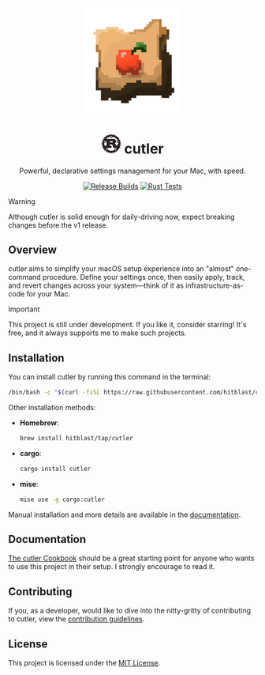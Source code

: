 <div align="center">

<img src="assets/logo.png" width="200px">

# <img src="https://raw.githubusercontent.com/github/explore/80688e429a7d4ef2fca1e82350fe8e3517d3494d/topics/rust/rust.png" width="40px"> cutler

Powerful, declarative settings management for your Mac, with speed.

[![Release Builds](https://github.com/hitblast/cutler/actions/workflows/release.yml/badge.svg)](https://github.com/hitblast/cutler/actions/workflows/release.yml)
[![Rust Tests](https://github.com/hitblast/cutler/actions/workflows/tests.yml/badge.svg)](https://github.com/hitblast/cutler/actions/workflows/tests.yml)

</div>

> [!WARNING]
> Although cutler is solid enough for daily-driving now, expect breaking changes before the v1 release.


## Overview

cutler aims to simplify your macOS setup experience into an "almost" one-command procedure. Define your settings once, then easily apply, track, and revert changes across your system—think of it as infrastructure-as-code for your Mac.

> [!IMPORTANT]
> This project is still under development. If you like it, consider starring! It's free, and it always supports me to make such projects.


## Installation

You can install cutler by running this command in the terminal:

```bash
/bin/bash -c "$(curl -fsSL https://raw.githubusercontent.com/hitblast/cutler/main/install.sh)"
```

Other installation methods:

- **Homebrew**:
  ```bash
  brew install hitblast/tap/cutler
  ```
- **cargo**:
  ```bash
  cargo install cutler
  ```
- **mise**:
  ```bash
  mise use -g cargo:cutler
  ```

Manual installation and more details are available in the [documentation](https://hitblast.github.io/cutler/book/).

## Documentation

[The cutler Cookbook](https://hitblast.github.io/cutler/book/) should be a great starting point for anyone who wants to use this project in their setup. I strongly encourage to read it.

## Contributing

If you, as a developer, would like to dive into the nitty-gritty of contributing to cutler, view the [contribution guidelines](https://hitblast.github.io/cutler/book/contributing.html).


## License

This project is licensed under the [MIT License](https://github.com/hitblast/cutler/blob/main/LICENSE).
